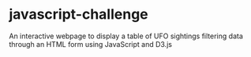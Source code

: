 # javascript-challenge

An interactive webpage to display a table of UFO sightings filtering data through an HTML form using JavaScript and D3.js
